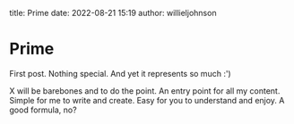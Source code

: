 title: Prime
date: 2022-08-21 15:19
author: willieljohnson

# Prime

First post. Nothing special.
And yet it represents so much :')

X will be barebones and to do the point. An entry point for all
my content.
Simple for me to write and create. Easy for you to understand and enjoy.
A good formula, no?
